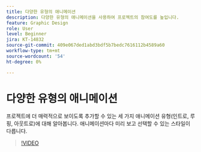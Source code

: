 ```yaml
---
title: 다양한 유형의 애니메이션
description: 다양한 유형의 애니메이션을 사용하여 프로젝트의 참여도를 높입니다.
feature: Graphic Design
role: User
level: Beginner
jira: KT-14832
source-git-commit: 409e067ded1abd3bdf5b7bedc7616112b4589a60
workflow-type: tm+mt
source-wordcount: '54'
ht-degree: 0%

---
```


# 다양한 유형의 애니메이션

프로젝트에 더 매력적으로 보이도록 추가할 수 있는 세 가지 애니메이션 유형(인트로, 루핑, 아웃트로)에 대해 알아봅니다. 애니메이션마다 미리 보고 선택할 수 있는 스타일이 다릅니다.

>[!VIDEO](https://video.tv.adobe.com/v/3426976?quality=12&learn=on&hidetitle=true)
